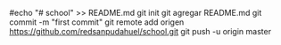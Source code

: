 #echo "# school" >> README.md 
git init 
git agregar README.md 
git commit -m "first commit" 
git remote add origen https://github.com/redsanpudahuel/school.git
 git push -u origin master
